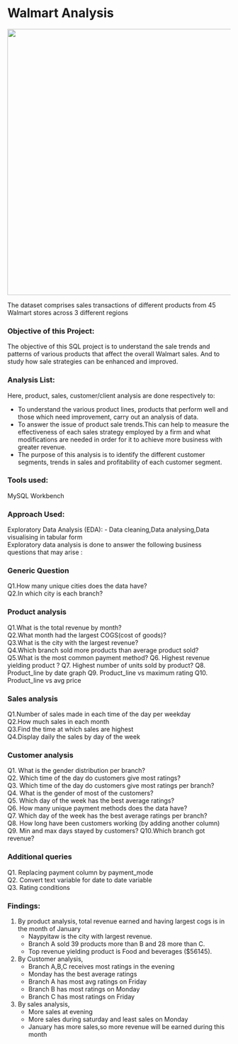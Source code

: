 # Walmart Analysis
<img src="https://assets1.drugstorenews.com/s3fs-public/styles/hero/public/2022-01/walmart-interactive-01.png" width="1000" height="600" />

The dataset comprises sales transactions of different products from 45 Walmart stores across 3 different regions

### Objective of this Project:
The objective of this SQL project is to understand the sale trends and patterns of various products that affect the overall Walmart sales. And to study how sale strategies can be enhanced and improved. 

### Analysis List:
Here, product, sales, customer/client analysis are done respectively to:

- To understand the various product lines, products that perform well and those which need improvement, carry out an analysis of data.
- To answer the issue of product sale trends.This can help to measure the effectiveness of each sales strategy employed by a firm and what modifications are needed in order for it to achieve more business with greater revenue.
- The purpose of this analysis is to identify the different customer segments, trends in sales and profitability of each customer segment.

### Tools used:
MySQL Workbench 

### Approach Used:

Exploratory Data Analysis (EDA): - Data cleaning,Data analysing,Data visualising in tabular form    
Exploratory data analysis is done to answer the following business questions that may arise :

### Generic Question
Q1.How many unique cities does the data have?   
Q2.In which city is each branch?

### Product analysis
Q1.What is the total revenue by month?  
Q2.What month had the largest COGS(cost of goods)?   
Q3.What is the city with the largest revenue?    
Q4.Which branch sold more products than average product sold?   
Q5.What is the most common payment method?
Q6. Highest revenue yielding product ?
Q7. Highest number of units sold by product?
Q8. Product_line by date graph
Q9. Product_line vs maximum rating 
Q10. Product_line vs avg price


### Sales analysis
Q1.Number of sales made in each time of the day per weekday   
Q2.How much sales in each month    
Q3.Find the time at which sales are highest   
Q4.Display daily the sales by day of the week

### Customer analysis
Q1. What is the gender distribution per branch?   
Q2. Which time of the day do customers give most ratings?   
Q3. Which time of the day do customers give most ratings per branch?    
Q4. What is the gender of most of the customers?   
Q5. Which day of the week has the best average ratings?   
Q6. How many unique payment methods does the data have?    
Q7. Which day of the week has the best average ratings per branch?     
Q8. How long have been customers working (by adding another column)    
Q9. Min and max days stayed by customers?
Q10.Which branch got revenue?

### Additional queries
Q1. Replacing payment column by payment_mode   
Q2. Convert text variable for date to date variable   
Q3. Rating conditions

### Findings:
1) By product analysis, total revenue earned and having largest cogs is in the month of January
   - Naypyitaw is the city with largest revenue.
   - Branch A sold 39 products more than B and 28 more than C.
   - Top revenue yielding product is Food and beverages ($56145).
2) By Customer analysis,
   - Branch A,B,C receives most ratings in the evening
   - Monday has the best average ratings
   - Branch A has most avg  ratings on Friday
   - Branch B has most ratings on Monday
   - Branch C has most ratings on Friday
3) By sales analysis,
   - More sales at evening
   - More sales during saturday and least sales on Monday
   - January has more sales,so more revenue will be earned during this month
